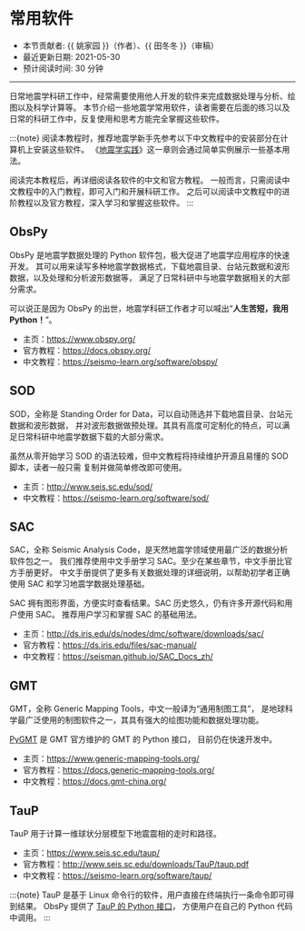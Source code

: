 # 常用软件

- 本节贡献者: {{ 姚家园 }}（作者）、{{ 田冬冬 }}（审稿）
- 最近更新日期: 2021-05-30
- 预计阅读时间: 30 分钟

---

日常地震学科研工作中，经常需要使用他人开发的软件来完成数据处理与分析、绘图以及科学计算等。
本节介绍一些地震学常用软件，读者需要在后面的练习以及日常的科研工作中，反复使用和思考方能完全掌握这些软件。

:::{note}
阅读本教程时，推荐地震学新手先参考以下中文教程中的安装部分在计算机上安装这些软件。
《[地震学实践](/exercises/intro)》这一章则会通过简单实例展示一些基本用法。

阅读完本教程后，再详细阅读各软件的中文和官方教程。
一般而言，只需阅读中文教程中的入门教程，即可入门和开展科研工作。
之后可以阅读中文教程中的进阶教程以及官方教程，深入学习和掌握这些软件。
:::

## ObsPy

ObsPy 是地震学数据处理的 Python 软件包，极大促进了地震学应用程序的快速开发。
其可以用来读写多种地震学数据格式，下载地震目录、台站元数据和波形数据，以及处理和分析波形数据等，
满足了日常科研中与地震学数据相关的大部分需求。

可以说正是因为 ObsPy 的出世，地震学科研工作者才可以喊出“**人生苦短，我用 Python！**”。

- 主页：<https://www.obspy.org/>
- 官方教程：<https://docs.obspy.org/>
- 中文教程：<https://seismo-learn.org/software/obspy/>

## SOD

SOD，全称是 Standing Order for Data，可以自动筛选并下载地震目录、台站元数据和波形数据，
并对波形数据做预处理。其具有高度可定制化的特点，可以满足日常科研中地震学数据下载的大部分需求。

虽然从零开始学习 SOD 的语法较难，但中文教程将持续维护开源且易懂的 SOD 脚本，读者一般只需
复制并做简单修改即可使用。

- 主页：<http://www.seis.sc.edu/sod/>
- 中文教程：<https://seismo-learn.org/software/sod/>

## SAC

SAC，全称 Seismic Analysis Code，是天然地震学领域使用最广泛的数据分析软件包之一。
我们推荐使用中文手册学习 SAC。至少在某些章节，中文手册比官方手册更好。
中文手册提供了更多有关数据处理的详细说明，以帮助初学者正确使用 SAC 和学习地震学数据处理基础。

SAC 拥有图形界面，方便实时查看结果。SAC 历史悠久，仍有许多开源代码和用户使用 SAC。
推荐用户学习和掌握 SAC 的基础用法。

- 主页：<http://ds.iris.edu/ds/nodes/dmc/software/downloads/sac/>
- 官方教程：<https://ds.iris.edu/files/sac-manual/>
- 中文教程：<https://seisman.github.io/SAC_Docs_zh/>

## GMT

GMT，全称 Generic Mapping Tools，中文一般译为“通用制图工具”，
是地球科学最广泛使用的制图软件之一，其具有强大的绘图功能和数据处理功能。

[PyGMT](https://www.pygmt.org/latest/) 是 GMT 官方维护的 GMT 的 Python 接口，
目前仍在快速开发中。

- 主页：<https://www.generic-mapping-tools.org/>
- 官方教程：<https://docs.generic-mapping-tools.org/>
- 中文教程：<https://docs.gmt-china.org/>

## TauP

TauP 用于计算一维球状分层模型下地震震相的走时和路径。

- 主页：<https://www.seis.sc.edu/taup/>
- 官方教程：<http://www.seis.sc.edu/downloads/TauP/taup.pdf>
- 中文教程：<https://seismo-learn.org/software/taup/>

:::{note}
TauP 是基于 Linux 命令行的软件，用户直接在终端执行一条命令即可得到结果。
ObsPy 提供了 [TauP 的 Python 接口](https://docs.obspy.org/packages/obspy.taup.html)，
方便用户在自己的 Python 代码中调用。
:::
